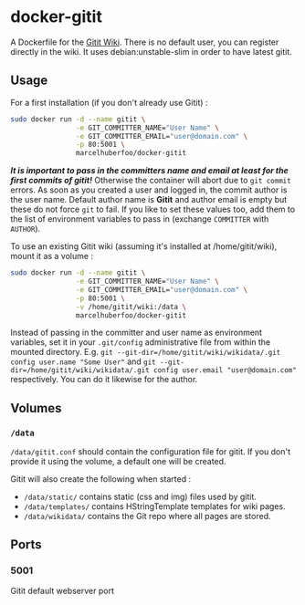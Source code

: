 # docker-gitit

A Dockerfile for the [Gitit Wiki](https://github.com/jgm/gitit). There is no default user, you can register directly in the wiki.
It uses debian:unstable-slim in order to have latest gitit.

## Usage

For a first installation (if you don't already use Gitit) :

```bash
sudo docker run -d --name gitit \
                -e GIT_COMMITTER_NAME="User Name" \
                -e GIT_COMMITTER_EMAIL="user@domain.com" \
                -p 80:5001 \
                marcelhuberfoo/docker-gitit
```

***It is important to pass in the committers name and email at least for the first commits of gitit!*** Otherwise the container will abort due to `git commit` errors. As soon as you created a user and logged in, the commit author is the user name.
Default author name is **Gitit** and author email is empty but these do not force `git` to fail. If you like to set these values too, add them to the list of environment variables to pass in (exchange `COMMITTER` with `AUTHOR`).


To use an existing Gitit wiki (assuming it's installed at /home/gitit/wiki), mount it as a volume :

```bash
sudo docker run -d --name gitit \
                -e GIT_COMMITTER_NAME="User Name" \
                -e GIT_COMMITTER_EMAIL="user@domain.com" \
                -p 80:5001 \
                -v /home/gitit/wiki:/data \
                marcelhuberfoo/docker-gitit
```

Instead of passing in the committer and user name as environment variables, set it in your `.git/config` administrative file from within the mounted directory. E.g. `git --git-dir=/home/gitit/wiki/wikidata/.git config user.name "Some User"` and `git --git-dir=/home/gitit/wiki/wikidata/.git config user.email "user@domain.com"` respectively. You can do it likewise for the author.

## Volumes

### `/data`

`/data/gitit.conf` should contain the configuration file for gitit. If you don't provide it using the volume, a default one will be created.

Gitit will also create the following when started :

- `/data/static/` contains static (css and img) files used by gitit.
- `/data/templates/` contains HStringTemplate templates for wiki pages.
- `/data/wikidata/` contains the Git repo where all pages are stored.

## Ports

### 5001

Gitit default webserver port


